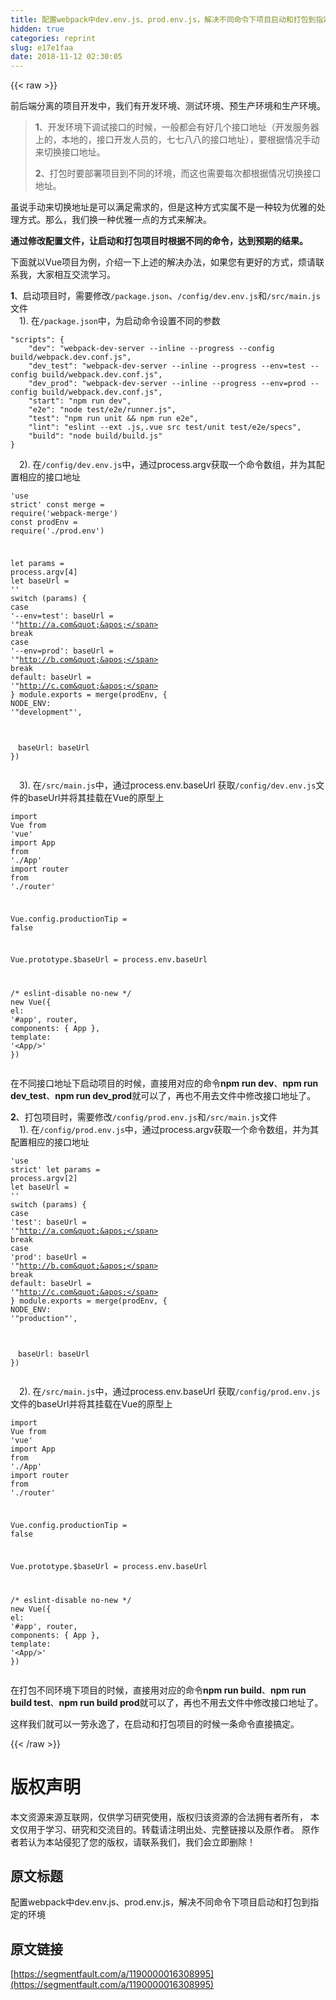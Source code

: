 ```yaml
---
title: 配置webpack中dev.env.js、prod.env.js，解决不同命令下项目启动和打包到指定的环境
hidden: true
categories: reprint
slug: e17e1faa
date: 2018-11-12 02:30:05
---
```


{{< raw >}}
<p>&#x524D;&#x540E;&#x7AEF;&#x5206;&#x79BB;&#x7684;&#x9879;&#x76EE;&#x5F00;&#x53D1;&#x4E2D;&#xFF0C;&#x6211;&#x4EEC;&#x6709;&#x5F00;&#x53D1;&#x73AF;&#x5883;&#x3001;&#x6D4B;&#x8BD5;&#x73AF;&#x5883;&#x3001;&#x9884;&#x751F;&#x4EA7;&#x73AF;&#x5883;&#x548C;&#x751F;&#x4EA7;&#x73AF;&#x5883;&#x3002;</p><blockquote><strong>1</strong>&#x3001;&#x5F00;&#x53D1;&#x73AF;&#x5883;&#x4E0B;&#x8C03;&#x8BD5;&#x63A5;&#x53E3;&#x7684;&#x65F6;&#x5019;&#xFF0C;&#x4E00;&#x822C;&#x90FD;&#x4F1A;&#x6709;&#x597D;&#x51E0;&#x4E2A;&#x63A5;&#x53E3;&#x5730;&#x5740;&#xFF08;&#x5F00;&#x53D1;&#x670D;&#x52A1;&#x5668;&#x4E0A;&#x7684;&#xFF0C;&#x672C;&#x5730;&#x7684;&#xFF0C;&#x63A5;&#x53E3;&#x5F00;&#x53D1;&#x4EBA;&#x5458;&#x7684;&#xFF0C;&#x4E03;&#x4E03;&#x516B;&#x516B;&#x7684;&#x63A5;&#x53E3;&#x5730;&#x5740;&#xFF09;&#xFF0C;&#x8981;&#x6839;&#x636E;&#x60C5;&#x51B5;&#x624B;&#x52A8;&#x6765;&#x5207;&#x6362;&#x63A5;&#x53E3;&#x5730;&#x5740;&#x3002;<p><strong>2</strong>&#x3001;&#x6253;&#x5305;&#x65F6;&#x8981;&#x90E8;&#x7F72;&#x9879;&#x76EE;&#x5230;&#x4E0D;&#x540C;&#x7684;&#x73AF;&#x5883;&#xFF0C;&#x800C;&#x8FD9;&#x4E5F;&#x9700;&#x8981;&#x6BCF;&#x6B21;&#x90FD;&#x6839;&#x636E;&#x60C5;&#x51B5;&#x5207;&#x6362;&#x63A5;&#x53E3;&#x5730;&#x5740;&#x3002;</p></blockquote><p>&#x867D;&#x8BF4;&#x624B;&#x52A8;&#x6765;&#x5207;&#x6362;&#x5730;&#x5740;&#x662F;&#x53EF;&#x4EE5;&#x6EE1;&#x8DB3;&#x9700;&#x6C42;&#x7684;&#xFF0C;&#x4F46;&#x662F;&#x8FD9;&#x79CD;&#x65B9;&#x5F0F;&#x5B9E;&#x5C5E;&#x4E0D;&#x662F;&#x4E00;&#x79CD;&#x8F83;&#x4E3A;&#x4F18;&#x96C5;&#x7684;&#x5904;&#x7406;&#x65B9;&#x5F0F;&#x3002;&#x90A3;&#x4E48;&#xFF0C;&#x6211;&#x4EEC;&#x6362;&#x4E00;&#x79CD;&#x4F18;&#x96C5;&#x4E00;&#x70B9;&#x7684;&#x65B9;&#x5F0F;&#x6765;&#x89E3;&#x51B3;&#x3002;</p><p><strong>&#x901A;&#x8FC7;&#x4FEE;&#x6539;&#x914D;&#x7F6E;&#x6587;&#x4EF6;&#xFF0C;&#x8BA9;&#x542F;&#x52A8;&#x548C;&#x6253;&#x5305;&#x9879;&#x76EE;&#x65F6;&#x6839;&#x636E;&#x4E0D;&#x540C;&#x7684;&#x547D;&#x4EE4;&#xFF0C;&#x8FBE;&#x5230;&#x9884;&#x671F;&#x7684;&#x7ED3;&#x679C;&#x3002;</strong></p><p>&#x4E0B;&#x9762;&#x5C31;&#x4EE5;Vue&#x9879;&#x76EE;&#x4E3A;&#x4F8B;&#xFF0C;&#x4ECB;&#x7ECD;&#x4E00;&#x4E0B;&#x4E0A;&#x8FF0;&#x7684;&#x89E3;&#x51B3;&#x529E;&#x6CD5;&#xFF0C;&#x5982;&#x679C;&#x60A8;&#x6709;&#x66F4;&#x597D;&#x7684;&#x65B9;&#x5F0F;&#xFF0C;&#x70E6;&#x8BF7;&#x8054;&#x7CFB;&#x6211;&#xFF0C;&#x5927;&#x5BB6;&#x76F8;&#x4E92;&#x4EA4;&#x6D41;&#x5B66;&#x4E60;&#x3002;</p><p><strong>1</strong>&#x3001;&#x542F;&#x52A8;&#x9879;&#x76EE;&#x65F6;&#xFF0C;&#x9700;&#x8981;&#x4FEE;&#x6539;<code>/package.json</code>&#x3001;<code>/config/dev.env.js</code>&#x548C;<code>/src/main.js</code>&#x6587;&#x4EF6;<br>&#x3000;1). &#x5728;<code>/package.json</code>&#x4E2D;&#xFF0C;&#x4E3A;&#x542F;&#x52A8;&#x547D;&#x4EE4;&#x8BBE;&#x7F6E;&#x4E0D;&#x540C;&#x7684;&#x53C2;&#x6570;</p><div class="widget-codetool" style="display:none"><div class="widget-codetool--inner"><span class="selectCode code-tool" data-toggle="tooltip" data-placement="top" title="" data-original-title="&#x5168;&#x9009;"></span> <span type="button" class="copyCode code-tool" data-toggle="tooltip" data-placement="top" data-clipboard-text="&quot;scripts&quot;: {
    &quot;dev&quot;: &quot;webpack-dev-server --inline --progress --config build/webpack.dev.conf.js&quot;,
    &quot;dev_test&quot;: &quot;webpack-dev-server --inline --progress --env=test --config build/webpack.dev.conf.js&quot;,
    &quot;dev_prod&quot;: &quot;webpack-dev-server --inline --progress --env=prod --config build/webpack.dev.conf.js&quot;,
    &quot;start&quot;: &quot;npm run dev&quot;,
    &quot;e2e&quot;: &quot;node test/e2e/runner.js&quot;,
    &quot;test&quot;: &quot;npm run unit &amp;&amp; npm run e2e&quot;,
    &quot;lint&quot;: &quot;eslint --ext .js,.vue src test/unit test/e2e/specs&quot;,
    &quot;build&quot;: &quot;node build/build.js&quot;
}" title="" data-original-title="&#x590D;&#x5236;"></span> <span type="button" class="saveToNote code-tool" data-toggle="tooltip" data-placement="top" title="" data-original-title="&#x653E;&#x8FDB;&#x7B14;&#x8BB0;"></span></div></div><pre class="javascript hljs"><code class="js"><span class="hljs-string">&quot;scripts&quot;</span>: {
    <span class="hljs-string">&quot;dev&quot;</span>: <span class="hljs-string">&quot;webpack-dev-server --inline --progress --config build/webpack.dev.conf.js&quot;</span>,
    <span class="hljs-string">&quot;dev_test&quot;</span>: <span class="hljs-string">&quot;webpack-dev-server --inline --progress --env=test --config build/webpack.dev.conf.js&quot;</span>,
    <span class="hljs-string">&quot;dev_prod&quot;</span>: <span class="hljs-string">&quot;webpack-dev-server --inline --progress --env=prod --config build/webpack.dev.conf.js&quot;</span>,
    <span class="hljs-string">&quot;start&quot;</span>: <span class="hljs-string">&quot;npm run dev&quot;</span>,
    <span class="hljs-string">&quot;e2e&quot;</span>: <span class="hljs-string">&quot;node test/e2e/runner.js&quot;</span>,
    <span class="hljs-string">&quot;test&quot;</span>: <span class="hljs-string">&quot;npm run unit &amp;&amp; npm run e2e&quot;</span>,
    <span class="hljs-string">&quot;lint&quot;</span>: <span class="hljs-string">&quot;eslint --ext .js,.vue src test/unit test/e2e/specs&quot;</span>,
    <span class="hljs-string">&quot;build&quot;</span>: <span class="hljs-string">&quot;node build/build.js&quot;</span>
}</code></pre><p>&#x3000;2). &#x5728;<code>/config/dev.env.js</code>&#x4E2D;&#xFF0C;&#x901A;&#x8FC7;process.argv&#x83B7;&#x53D6;&#x4E00;&#x4E2A;&#x547D;&#x4EE4;&#x6570;&#x7EC4;&#xFF0C;&#x5E76;&#x4E3A;&#x5176;&#x914D;&#x7F6E;&#x76F8;&#x5E94;&#x7684;&#x63A5;&#x53E3;&#x5730;&#x5740;</p><div class="widget-codetool" style="display:none"><div class="widget-codetool--inner"><span class="selectCode code-tool" data-toggle="tooltip" data-placement="top" title="" data-original-title="&#x5168;&#x9009;"></span> <span type="button" class="copyCode code-tool" data-toggle="tooltip" data-placement="top" data-clipboard-text="&apos;use strict&apos;
const merge = require(&apos;webpack-merge&apos;)
const prodEnv = require(&apos;./prod.env&apos;)

let params = process.argv[4]
let baseUrl = &apos;&apos;
switch (params) {
    case &apos;--env=test&apos;:
      baseUrl = &apos;&quot;http://a.com&quot;&apos;
      break
    case &apos;--env=prod&apos;:
      baseUrl = &apos;&quot;http://b.com&quot;&apos;
      break
    default:
      baseUrl = &apos;&quot;http://c.com&quot;&apos;
}
module.exports = merge(prodEnv, {
  NODE_ENV: &apos;&quot;development&quot;&apos;,
  
&#x3000;baseUrl: baseUrl
})" title="" data-original-title="&#x590D;&#x5236;"></span> <span type="button" class="saveToNote code-tool" data-toggle="tooltip" data-placement="top" title="" data-original-title="&#x653E;&#x8FDB;&#x7B14;&#x8BB0;"></span></div></div><pre class="javascript hljs"><code class="js"><span class="hljs-meta">&apos;use strict&apos;</span>
<span class="hljs-keyword">const</span> merge = <span class="hljs-built_in">require</span>(<span class="hljs-string">&apos;webpack-merge&apos;</span>)
<span class="hljs-keyword">const</span> prodEnv = <span class="hljs-built_in">require</span>(<span class="hljs-string">&apos;./prod.env&apos;</span>)

<span class="hljs-keyword">let</span> params = process.argv[<span class="hljs-number">4</span>]
<span class="hljs-keyword">let</span> baseUrl = <span class="hljs-string">&apos;&apos;</span>
<span class="hljs-keyword">switch</span> (params) {
    <span class="hljs-keyword">case</span> <span class="hljs-string">&apos;--env=test&apos;</span>:
      baseUrl = <span class="hljs-string">&apos;&quot;http://a.com&quot;&apos;</span>
      <span class="hljs-keyword">break</span>
    <span class="hljs-keyword">case</span> <span class="hljs-string">&apos;--env=prod&apos;</span>:
      baseUrl = <span class="hljs-string">&apos;&quot;http://b.com&quot;&apos;</span>
      <span class="hljs-keyword">break</span>
    <span class="hljs-keyword">default</span>:
      baseUrl = <span class="hljs-string">&apos;&quot;http://c.com&quot;&apos;</span>
}
<span class="hljs-built_in">module</span>.exports = merge(prodEnv, {
  <span class="hljs-attr">NODE_ENV</span>: <span class="hljs-string">&apos;&quot;development&quot;&apos;</span>,
  
&#x3000;<span class="hljs-attr">baseUrl</span>: baseUrl
})</code></pre><p>&#x3000;3). &#x5728;<code>/src/main.js</code>&#x4E2D;&#xFF0C;&#x901A;&#x8FC7;process.env.baseUrl &#x83B7;&#x53D6;<code>/config/dev.env.js</code>&#x6587;&#x4EF6;&#x7684;baseUrl&#x5E76;&#x5C06;&#x5176;&#x6302;&#x8F7D;&#x5728;Vue&#x7684;&#x539F;&#x578B;&#x4E0A;</p><div class="widget-codetool" style="display:none"><div class="widget-codetool--inner"><span class="selectCode code-tool" data-toggle="tooltip" data-placement="top" title="" data-original-title="&#x5168;&#x9009;"></span> <span type="button" class="copyCode code-tool" data-toggle="tooltip" data-placement="top" data-clipboard-text="import Vue from &apos;vue&apos;
import App from &apos;./App&apos;
import router from &apos;./router&apos;

Vue.config.productionTip = false

Vue.prototype.$baseUrl = process.env.baseUrl

/* eslint-disable no-new */
new Vue({
  el: &apos;#app&apos;,
  router,
  components: { App },
  template: &apos;&lt;App/&gt;&apos;
})" title="" data-original-title="&#x590D;&#x5236;"></span> <span type="button" class="saveToNote code-tool" data-toggle="tooltip" data-placement="top" title="" data-original-title="&#x653E;&#x8FDB;&#x7B14;&#x8BB0;"></span></div></div><pre class="javascript hljs"><code class="js"><span class="hljs-keyword">import</span> Vue <span class="hljs-keyword">from</span> <span class="hljs-string">&apos;vue&apos;</span>
<span class="hljs-keyword">import</span> App <span class="hljs-keyword">from</span> <span class="hljs-string">&apos;./App&apos;</span>
<span class="hljs-keyword">import</span> router <span class="hljs-keyword">from</span> <span class="hljs-string">&apos;./router&apos;</span>

Vue.config.productionTip = <span class="hljs-literal">false</span>

Vue.prototype.$baseUrl = process.env.baseUrl

<span class="hljs-comment">/* eslint-disable no-new */</span>
<span class="hljs-keyword">new</span> Vue({
  <span class="hljs-attr">el</span>: <span class="hljs-string">&apos;#app&apos;</span>,
  router,
  <span class="hljs-attr">components</span>: { App },
  <span class="hljs-attr">template</span>: <span class="hljs-string">&apos;&lt;App/&gt;&apos;</span>
})</code></pre><p>&#x5728;&#x4E0D;&#x540C;&#x63A5;&#x53E3;&#x5730;&#x5740;&#x4E0B;&#x542F;&#x52A8;&#x9879;&#x76EE;&#x7684;&#x65F6;&#x5019;&#xFF0C;&#x76F4;&#x63A5;&#x7528;&#x5BF9;&#x5E94;&#x7684;&#x547D;&#x4EE4;<strong>npm run dev</strong>&#x3001;<strong>npm run dev_test</strong>&#x3001;<strong>npm run dev_prod</strong>&#x5C31;&#x53EF;&#x4EE5;&#x4E86;&#xFF0C;&#x518D;&#x4E5F;&#x4E0D;&#x7528;&#x53BB;&#x6587;&#x4EF6;&#x4E2D;&#x4FEE;&#x6539;&#x63A5;&#x53E3;&#x5730;&#x5740;&#x4E86;&#x3002;</p><p><strong>2</strong>&#x3001;&#x6253;&#x5305;&#x9879;&#x76EE;&#x65F6;&#xFF0C;&#x9700;&#x8981;&#x4FEE;&#x6539;<code>/config/prod.env.js</code>&#x548C;<code>/src/main.js</code>&#x6587;&#x4EF6;<br>&#x3000;1). &#x5728;<code>/config/prod.env.js</code>&#x4E2D;&#xFF0C;&#x901A;&#x8FC7;process.argv&#x83B7;&#x53D6;&#x4E00;&#x4E2A;&#x547D;&#x4EE4;&#x6570;&#x7EC4;&#xFF0C;&#x5E76;&#x4E3A;&#x5176;&#x914D;&#x7F6E;&#x76F8;&#x5E94;&#x7684;&#x63A5;&#x53E3;&#x5730;&#x5740;</p><div class="widget-codetool" style="display:none"><div class="widget-codetool--inner"><span class="selectCode code-tool" data-toggle="tooltip" data-placement="top" title="" data-original-title="&#x5168;&#x9009;"></span> <span type="button" class="copyCode code-tool" data-toggle="tooltip" data-placement="top" data-clipboard-text="&apos;use strict&apos;
let params = process.argv[2]
let baseUrl = &apos;&apos;
switch (params) {
    case &apos;test&apos;:
      baseUrl = &apos;&quot;http://a.com&quot;&apos;
      break
    case &apos;prod&apos;:
      baseUrl = &apos;&quot;http://b.com&quot;&apos;
      break
    default:
      baseUrl = &apos;&quot;http://c.com&quot;&apos;
}
module.exports = merge(prodEnv, {
  NODE_ENV: &apos;&quot;production&quot;&apos;,
  
&#x3000;baseUrl: baseUrl
})" title="" data-original-title="&#x590D;&#x5236;"></span> <span type="button" class="saveToNote code-tool" data-toggle="tooltip" data-placement="top" title="" data-original-title="&#x653E;&#x8FDB;&#x7B14;&#x8BB0;"></span></div></div><pre class="javascript hljs"><code class="js"><span class="hljs-meta">&apos;use strict&apos;</span>
<span class="hljs-keyword">let</span> params = process.argv[<span class="hljs-number">2</span>]
<span class="hljs-keyword">let</span> baseUrl = <span class="hljs-string">&apos;&apos;</span>
<span class="hljs-keyword">switch</span> (params) {
    <span class="hljs-keyword">case</span> <span class="hljs-string">&apos;test&apos;</span>:
      baseUrl = <span class="hljs-string">&apos;&quot;http://a.com&quot;&apos;</span>
      <span class="hljs-keyword">break</span>
    <span class="hljs-keyword">case</span> <span class="hljs-string">&apos;prod&apos;</span>:
      baseUrl = <span class="hljs-string">&apos;&quot;http://b.com&quot;&apos;</span>
      <span class="hljs-keyword">break</span>
    <span class="hljs-keyword">default</span>:
      baseUrl = <span class="hljs-string">&apos;&quot;http://c.com&quot;&apos;</span>
}
<span class="hljs-built_in">module</span>.exports = merge(prodEnv, {
  <span class="hljs-attr">NODE_ENV</span>: <span class="hljs-string">&apos;&quot;production&quot;&apos;</span>,
  
&#x3000;<span class="hljs-attr">baseUrl</span>: baseUrl
})</code></pre><p>&#x3000;2). &#x5728;<code>/src/main.js</code>&#x4E2D;&#xFF0C;&#x901A;&#x8FC7;process.env.baseUrl &#x83B7;&#x53D6;<code>/config/prod.env.js</code>&#x6587;&#x4EF6;&#x7684;baseUrl&#x5E76;&#x5C06;&#x5176;&#x6302;&#x8F7D;&#x5728;Vue&#x7684;&#x539F;&#x578B;&#x4E0A;</p><div class="widget-codetool" style="display:none"><div class="widget-codetool--inner"><span class="selectCode code-tool" data-toggle="tooltip" data-placement="top" title="" data-original-title="&#x5168;&#x9009;"></span> <span type="button" class="copyCode code-tool" data-toggle="tooltip" data-placement="top" data-clipboard-text="import Vue from &apos;vue&apos;
import App from &apos;./App&apos;
import router from &apos;./router&apos;

Vue.config.productionTip = false

Vue.prototype.$baseUrl = process.env.baseUrl

/* eslint-disable no-new */
new Vue({
  el: &apos;#app&apos;,
  router,
  components: { App },
  template: &apos;&lt;App/&gt;&apos;
})" title="" data-original-title="&#x590D;&#x5236;"></span> <span type="button" class="saveToNote code-tool" data-toggle="tooltip" data-placement="top" title="" data-original-title="&#x653E;&#x8FDB;&#x7B14;&#x8BB0;"></span></div></div><pre class="javascript hljs"><code class="js"><span class="hljs-keyword">import</span> Vue <span class="hljs-keyword">from</span> <span class="hljs-string">&apos;vue&apos;</span>
<span class="hljs-keyword">import</span> App <span class="hljs-keyword">from</span> <span class="hljs-string">&apos;./App&apos;</span>
<span class="hljs-keyword">import</span> router <span class="hljs-keyword">from</span> <span class="hljs-string">&apos;./router&apos;</span>

Vue.config.productionTip = <span class="hljs-literal">false</span>

Vue.prototype.$baseUrl = process.env.baseUrl

<span class="hljs-comment">/* eslint-disable no-new */</span>
<span class="hljs-keyword">new</span> Vue({
  <span class="hljs-attr">el</span>: <span class="hljs-string">&apos;#app&apos;</span>,
  router,
  <span class="hljs-attr">components</span>: { App },
  <span class="hljs-attr">template</span>: <span class="hljs-string">&apos;&lt;App/&gt;&apos;</span>
})</code></pre><p>&#x5728;&#x6253;&#x5305;&#x4E0D;&#x540C;&#x73AF;&#x5883;&#x4E0B;&#x9879;&#x76EE;&#x7684;&#x65F6;&#x5019;&#xFF0C;&#x76F4;&#x63A5;&#x7528;&#x5BF9;&#x5E94;&#x7684;&#x547D;&#x4EE4;<strong>npm run build</strong>&#x3001;<strong>npm run build test</strong>&#x3001;<strong>npm run build prod</strong>&#x5C31;&#x53EF;&#x4EE5;&#x4E86;&#xFF0C;&#x518D;&#x4E5F;&#x4E0D;&#x7528;&#x53BB;&#x6587;&#x4EF6;&#x4E2D;&#x4FEE;&#x6539;&#x63A5;&#x53E3;&#x5730;&#x5740;&#x4E86;&#x3002;</p><p>&#x8FD9;&#x6837;&#x6211;&#x4EEC;&#x5C31;&#x53EF;&#x4EE5;&#x4E00;&#x52B3;&#x6C38;&#x9038;&#x4E86;&#xFF0C;&#x5728;&#x542F;&#x52A8;&#x548C;&#x6253;&#x5305;&#x9879;&#x76EE;&#x7684;&#x65F6;&#x5019;&#x4E00;&#x6761;&#x547D;&#x4EE4;&#x76F4;&#x63A5;&#x641E;&#x5B9A;&#x3002;</p>
{{< /raw >}}

# 版权声明
本文资源来源互联网，仅供学习研究使用，版权归该资源的合法拥有者所有，
本文仅用于学习、研究和交流目的。转载请注明出处、完整链接以及原作者。
原作者若认为本站侵犯了您的版权，请联系我们，我们会立即删除！

## 原文标题
配置webpack中dev.env.js、prod.env.js，解决不同命令下项目启动和打包到指定的环境

## 原文链接
[https://segmentfault.com/a/1190000016308995](https://segmentfault.com/a/1190000016308995)


